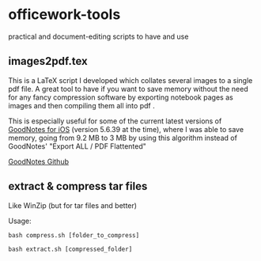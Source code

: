 # officework-tools
practical and document-editing scripts to have and use



## images2pdf.tex

This is a LaTeX script I developed which collates several images to a single pdf file. A great tool to have if you want to save memory without the need for any fancy compression software by exporting notebook pages as images and then compiling them all into pdf . 

This is especially useful for some of the current latest versions of [GoodNotes for iOS](https://www.goodnotes.com/) (version 5.6.39 at the time), where I was able to save memory, going from 9.2 MB to 3 MB by using this algorithm instead of GoodNotes' "Export ALL / PDF Flattented"

[GoodNotes Github](https://github.com/GoodNotes)

## extract & compress tar files

Like WinZip (but for tar files and better)

Usage: 

`bash compress.sh [folder_to_compress]`

`bash extract.sh [compressed_folder]`

